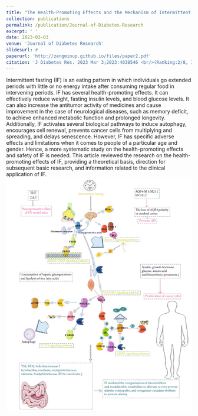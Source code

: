 ```yaml
---
title: "The Health-Promoting Effects and the Mechanism of Intermittent Fasting"
collection: publications
permalink: /publication/Journal-of-Diabetes-Research
excerpt: ' '
date: 2023-03-03
venue: 'Journal of Diabetes Research'
slidesurl: #
paperurl: 'http://zengminup.github.io/files/paper2.pdf'
citation: 'J Diabetes Res. 2023 Mar 3;2023:4038546 <br/>(Ranking:2/8, IF=3.6)'
---
```


Intermittent fasting (IF) is an eating pattern in which individuals go extended periods with little or no energy intake after consuming regular food in intervening periods. IF has several health-promoting effects. It can effectively reduce weight, fasting insulin levels, and blood glucose levels. It can also increase the antitumor activity of medicines and cause improvement in the case of neurological diseases, such as memory deficit, to achieve enhanced metabolic function and prolonged longevity. Additionally, IF activates several biological pathways to induce autophagy, encourages cell renewal, prevents cancer cells from multiplying and spreading, and delays senescence. However, IF has specific adverse effects and limitations when it comes to people of a particular age and gender. Hence, a more systematic study on the health-promoting effects and safety of IF is needed. This article reviewed the research on the health-promoting effects of IF, providing a theoretical basis, direction for subsequent basic research, and information related to the clinical application of IF.<br/><img src='/images/Journal-of-Diabetes-Research-Figure.png'>
